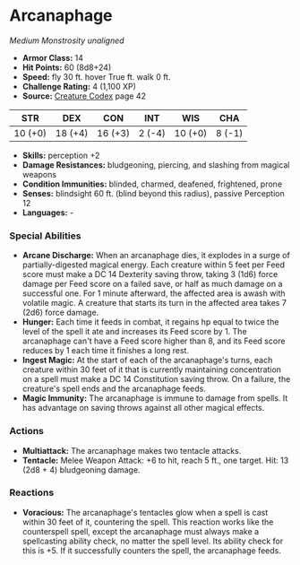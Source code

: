# Arcanaphage

*Medium* *Monstrosity* *unaligned*

- **Armor Class:** 14
- **Hit Points:** 60 (8d8+24)
- **Speed:** fly 30 ft. hover True ft. walk 0 ft.
- **Challenge Rating:** 4 (1,100 XP)
- **Source:** [Creature Codex](https://koboldpress.com/kpstore/product/creature-codex-for-5th-edition-dnd) page 42

| STR | DEX | CON | INT | WIS | CHA |
| --- | --- | --- | --- | --- | --- |
| 10 (+0) | 18 (+4) | 16 (+3) | 2 (-4) | 10 (+0) | 8 (-1) |

- **Skills:** perception +2
- **Damage Resistances:** bludgeoning, piercing, and slashing from magical weapons
- **Condition Immunities:** blinded, charmed, deafened, frightened, prone
- **Senses:** blindsight 60 ft. (blind beyond this radius), passive Perception 12
- **Languages:** -

### Special Abilities

- **Arcane Discharge:** When an arcanaphage dies, it explodes in a surge of partially-digested magical energy. Each creature within 5 feet per Feed score must make a DC 14 Dexterity saving throw, taking 3 (1d6) force damage per Feed score on a failed save, or half as much damage on a successful one. For 1 minute afterward, the affected area is awash with volatile magic. A creature that starts its turn in the affected area takes 7 (2d6) force damage.
- **Hunger:** Each time it feeds in combat, it regains hp equal to twice the level of the spell it ate and increases its Feed score by 1. The arcanaphage can't have a Feed score higher than 8, and its Feed score reduces by 1 each time it finishes a long rest.
- **Ingest Magic:** At the start of each of the arcanaphage's turns, each creature within 30 feet of it that is currently maintaining concentration on a spell must make a DC 14 Constitution saving throw. On a failure, the creature's spell ends and the arcanaphage feeds.
- **Magic Immunity:** The arcanaphage is immune to damage from spells. It has advantage on saving throws against all other magical effects.

### Actions

- **Multiattack:** The arcanaphage makes two tentacle attacks.
- **Tentacle:** Melee Weapon Attack: +6 to hit, reach 5 ft., one target. Hit: 13 (2d8 + 4) bludgeoning damage.

### Reactions

- **Voracious:** The arcanaphage's tentacles glow when a spell is cast within 30 feet of it, countering the spell. This reaction works like the counterspell spell, except the arcanaphage must always make a spellcasting ability check, no matter the spell level. Its ability check for this is +5. If it successfully counters the spell, the arcanaphage feeds.


